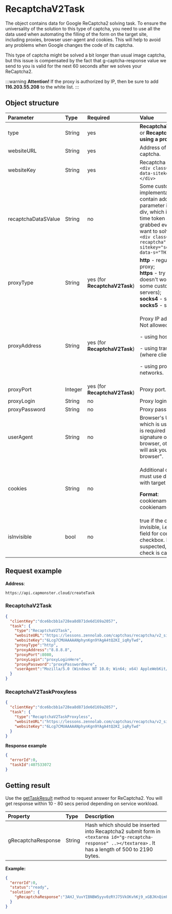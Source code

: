 ﻿---
sidebar_position: 0
sidebar_label: RecaptchaV2Task
---

# RecaptchaV2Task
The object contains data for Google ReCaptcha2 solving task. To ensure the universality of the solution to this type of captcha, you need to use all the data used when automating the filling of the form on the target site, including proxies, browser user-agent and cookies. This will help to avoid any problems when Google changes the code of its captcha.

This type of captcha might be solved a bit longer than usual image captcha, but this issue is compensated by the fact that g-captcha-response value we send to you is valid for the next 60 seconds after we solves your ReCaptcha2.

:::warning **Attention!**
If the proxy is authorized by IP, then be sure to add **116.203.55.208** to the white list.
:::

## **Object structure**

|**Parameter**|**Type**|**Required**|**Value**|
| :- | :- | :- | :- |
|type|String|yes|**RecaptchaV2TaskProxyless** or **RecaptchaV2Task (When using a proxy)**.|
|websiteURL|String|yes|Address of a webpage with captcha.|
|websiteKey|String|yes|Recaptcha website key.<br />`<div class="g-recaptcha" data-sitekey="THIS_ONE"></div>`|
|recaptchaDataSValue|String|no|Some custom implementations may contain additional "data-s" parameter in ReCaptcha2 div, which is in fact a one-time token and must be grabbed every time you want to solve a ReCaptcha2.<br />`<div class="g-recaptcha" data-sitekey="some sitekey" data-s="THIS_ONE"></div>`|
|proxyType|String|yes (for **RecaptchaV2Task**)|**http** - regular http/https proxy;<br />**https** - try this only if "http" doesn't work (required by some custom proxy servers);<br />**socks4** - socks4 proxy;<br />**socks5** - socks5 proxy.|
|proxyAddress|String|yes (for **RecaptchaV2Task**)|<p>Proxy IP address IPv4/IPv6. Not allowed:</p><p> - using host names;</p><p> - using transparent proxies (where client IP is visible);</p><p>- using proxies from local networks.</p>|
|proxyPort|Integer|yes (for **RecaptchaV2Task**)|Proxy port.|
|proxyLogin|String|no|Proxy login.|
|proxyPassword|String|no|Proxy password.|
|userAgent|String|no|Browser's User-Agent which is used in emulation. It is required that you use a signature of a modern browser, otherwise Google will ask you to "update your browser".|
|cookies|String|no|<p>Additional cookies which we must use during interaction with target page or Google.</p><p>**Format**: cookiename1=cookievalue1; cookiename2=cookievalue2</p>|
|isInvisible|bool|no|true if the captcha is invisible, i.e. has a hidden field for confirmation, no checkbox. If a bot is suspected, an additional check is called.|

## **Request example**

**Address**: 
```http
https://api.capmonster.cloud/createTask
```

### RecaptchaV2Task
```json
{
  "clientKey":"dce6bcbb1a728ea8d871de6d169a2057",
  "task": {
    "type":"RecaptchaV2Task",
    "websiteURL":"https://lessons.zennolab.com/captchas/recaptcha/v2_simple.php?level=high",
    "websiteKey":"6Lcg7CMUAAAAANphynKgn9YAgA4tQ2KI_iqRyTwd",
    "proxyType":"http",
    "proxyAddress":"8.8.8.8",
    "proxyPort":8080,
    "proxyLogin":"proxyLoginHere",
    "proxyPassword":"proxyPasswordHere",
    "userAgent":"Mozilla/5.0 (Windows NT 10.0; Win64; x64) AppleWebKit/537.36 (KHTML, like Gecko) Chrome/124.0.0.0 Safari/537.36"
  }
}
```

### RecaptchaV2TaskProxyless
```json
{
  "clientKey":"dce6bcbb1a728ea8d871de6d169a2057",
  "task": {
    "type":"RecaptchaV2TaskProxyless",
    "websiteURL":"https://lessons.zennolab.com/captchas/recaptcha/v2_simple.php?level=high",
    "websiteKey":"6Lcg7CMUAAAAANphynKgn9YAgA4tQ2KI_iqRyTwd"
  }
}
```


**Response example**

```json
{
  "errorId":0,
  "taskId":407533072
}
```

## **Getting result**
Use the [getTaskResult](../api/methods/get-task-result) method to request answer for ReCaptcha2. You will get response within 10 - 80 secs period depending on service workload.

|**Property**|**Type**|**Description**|
| :- | :- | :- |
|gRecaptchaResponse|String|Hash which should be inserted into Recaptcha2 submit form in `<textarea id="g-recaptcha-response" ..></textarea>` . It has a length of 500 to 2190 bytes.

**Example:**

```json
{
  "errorId":0,
  "status":"ready",
  "solution": {
    "gRecaptchaResponse":"3AHJ_VuvYIBNBW5yyv0zRYJ75VkOKvhKj9_xGBJKnQimF72rfoq3Iy-DyGHMwLAo6a3"
  }
}
```
